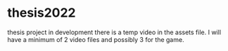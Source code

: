# thesis2022
thesis project in development
there is a temp video in the assets file. I will have a minimum of 2 video files and possibly 3 for the game.
